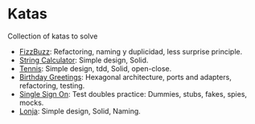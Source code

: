 # Katas
Collection of katas to solve

- [FizzBuzz](./Katas/FizzBuzz.md): Refactoring, naming y duplicidad, less surprise principle.
- [String Calculator](./Katas/StringCalculator.md): Simple design, Solid.
- [Tennis](./Katas/Tennis.md): Simple design, tdd, Solid, open-close.
- [Birthday Greetings](./Katas/BirthdayGreetings.md): Hexagonal architecture, ports and adapters, refactoring, testing.
- [Single Sign On](./Katas/SingleSignOn.md): Test doubles practice: Dummies, stubs, fakes, spies, mocks.
- [Lonja](./Katas/Lonja.md): Simple design, Solid, Naming.
